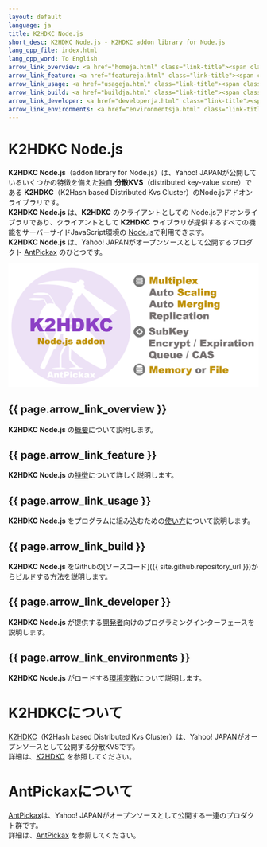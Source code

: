```yaml
---
layout: default
language: ja
title: K2HDKC Node.js
short_desc: K2HDKC Node.js - K2HDKC addon library for Node.js
lang_opp_file: index.html
lang_opp_word: To English
arrow_link_overview: <a href="homeja.html" class="link-title"><span class="arrow-base link-arrow-right"></span>概要</a>
arrow_link_feature: <a href="featureja.html" class="link-title"><span class="arrow-base link-arrow-right"></span>特徴</a>
arrow_link_usage: <a href="usageja.html" class="link-title"><span class="arrow-base link-arrow-right"></span>使い方</a>
arrow_link_build: <a href="buildja.html" class="link-title"><span class="arrow-base link-arrow-right"></span>ビルド</a>
arrow_link_developer: <a href="developerja.html" class="link-title"><span class="arrow-base link-arrow-right"></span>開発者</a>
arrow_link_environments: <a href="environmentsja.html" class="link-title"><span class="arrow-base link-arrow-right"></span>環境変数</a>
---
```


# **K2HDKC Node.js**
**K2HDKC Node.js**（addon library for Node.js）は、Yahoo! JAPANが公開しているいくつかの特徴を備えた独自 **分散KVS**（distributed key-value store）である **K2HDKC**（K2Hash based Distributed Kvs Cluster）のNode.jsアドオンライブラリです。  
**K2HDKC Node.js** は、**K2HDKC** のクライアントとしての Node.jsアドオンライブラリであり、クライアントとして **K2HDKC** ライブラリが提供するすべての機能をサーバーサイドJavaScript環境の [Node.js](https://nodejs.org/ja/)で利用できます。  
**K2HDKC Node.js** は、Yahoo! JAPANがオープンソースとして公開するプロダクト [AntPickax](https://antpick.ax/indexja.html) のひとつです。  

![K2HDKC Node.js addon](images/top_k2hdkc_nodejs.png)

## {{ page.arrow_link_overview }}
**K2HDKC Node.js** の[概要](homeja.html)について説明します。  

## {{ page.arrow_link_feature }}
**K2HDKC Node.js** の[特徴](featureja.html)について詳しく説明します。  

## {{ page.arrow_link_usage }}
**K2HDKC Node.js** をプログラムに組み込むための[使い方](usageja.html)について説明します。  

## {{ page.arrow_link_build }}
**K2HDKC Node.js** をGithubの[ソースコード]({{ site.github.repository_url }})から[ビルド](buildja.html)する方法を説明します。

## {{ page.arrow_link_developer }}
**K2HDKC Node.js** が提供する[開発者](developerja.html)向けのプログラミングインターフェースを説明します。

## {{ page.arrow_link_environments }}
**K2HDKC Node.js** がロードする[環境変数](environmentsja.html)について説明します。

# **K2HDKCについて**
[K2HDKC](https://k2hdkc.antpick.ax/indexja.html)（K2Hash based Distributed Kvs Cluster）は、Yahoo! JAPANがオープンソースとして公開する分散KVSです。  
詳細は、[K2HDKC](https://k2hdkc.antpick.ax/indexja.html) を参照してください。

# **AntPickaxについて**
[AntPickax](https://antpick.ax/indexja.html)は、Yahoo! JAPANがオープンソースとして公開する一連のプロダクト群です。  
詳細は、[AntPickax](https://antpick.ax/indexja.html) を参照してください。
